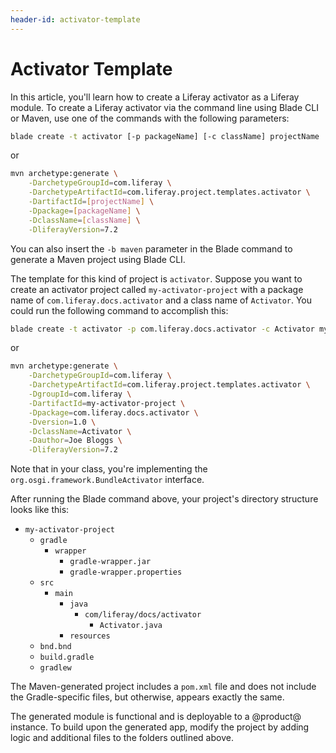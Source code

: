 ```yaml
---
header-id: activator-template
---
```


# Activator Template

In this article, you'll learn how to create a Liferay activator as a Liferay
module. To create a Liferay activator via the command line using Blade CLI or
Maven, use one of the commands with the following parameters:

```bash
blade create -t activator [-p packageName] [-c className] projectName
```

or

```bash
mvn archetype:generate \
    -DarchetypeGroupId=com.liferay \
    -DarchetypeArtifactId=com.liferay.project.templates.activator \
    -DartifactId=[projectName] \
    -Dpackage=[packageName] \
    -DclassName=[className] \
    -DliferayVersion=7.2
```

You can also insert the `-b maven` parameter in the Blade command to generate
a Maven project using Blade CLI.

The template for this kind of project is `activator`. Suppose you want to create
an activator project called `my-activator-project` with a package name of
`com.liferay.docs.activator` and a class name of `Activator`. You could run the
following command to accomplish this:

```bash
blade create -t activator -p com.liferay.docs.activator -c Activator my-activator-project
```

or

```bash
mvn archetype:generate \
    -DarchetypeGroupId=com.liferay \
    -DarchetypeArtifactId=com.liferay.project.templates.activator \
    -DgroupId=com.liferay \
    -DartifactId=my-activator-project \
    -Dpackage=com.liferay.docs.activator \
    -Dversion=1.0 \
    -DclassName=Activator \
    -Dauthor=Joe Bloggs \
    -DliferayVersion=7.2
```

Note that in your class, you're implementing the
`org.osgi.framework.BundleActivator` interface.

After running the Blade command above, your project's directory structure looks
like this:

- `my-activator-project`
    - `gradle`
        - `wrapper`
            - `gradle-wrapper.jar`
            - `gradle-wrapper.properties`
    - `src`
        - `main`
            - `java`
                - `com/liferay/docs/activator`
                    - `Activator.java`
            - `resources`
    - `bnd.bnd`
    - `build.gradle`
    - `gradlew`

The Maven-generated project includes a `pom.xml` file and does not include the
Gradle-specific files, but otherwise, appears exactly the same.

The generated module is functional and is deployable to a @product@ instance. To
build upon the generated app, modify the project by adding logic and additional
files to the folders outlined above.
